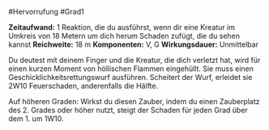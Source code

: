 #Hervorrufung #Grad1

**Zeitaufwand:** 1 Reaktion, die du ausführst, wenn dir eine Kreatur im Umkreis von 18 Metern um dich herum Schaden zufügt, die du sehen kannst
**Reichweite:** 18 m
**Komponenten:** V, G
**Wirkungsdauer:** Unmittelbar

Du deutest mit deinem Finger und die Kreatur, die dich verletzt hat, wird für einen kurzen Moment von höllischen Flammen eingehüllt. Sie muss einen Geschicklichkeitsrettungswurf ausführen. Scheitert der Wurf, erleidet sie 2W10 Feuerschaden, anderenfalls die Hälfte.

Auf höheren Graden: Wirkst du diesen Zauber, indem du einen Zauberplatz des 2. Grades oder höher nutzt, steigt der Schaden für jeden Grad über dem 1. um 1W10.